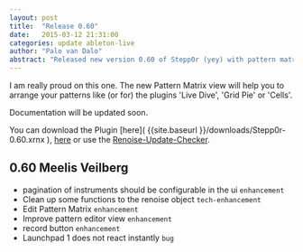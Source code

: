 ```yaml
---
layout: post
title:  "Release 0.60"
date:   2015-03-12 21:31:00
categories: update ableton-live
author: "Palo van Dalo"
abstract: "Released new version 0.60 of Stepp0r (yey) with pattern matrix view!"
---
```


I am really proud on this one. The new Pattern Matrix view will help you to arrange your patterns
like (or for) the plugins 'Live Dive', 'Grid Pie' or 'Cells'.

Documentation will be updated soon.

You can download the Plugin [here]( {{site.baseurl }}/downloads/Stepp0r-0.60.xrnx ),
[here](http://www.renoise.com/tools/stepp0r) or use the
[Renoise-Update-Checker](http://www.renoise.com/tools/update-checker).

## 0.60 Meelis Veilberg

* pagination of instruments should be configurable in the ui `enhancement`
* Clean up some functions to the renoise object `tech-enhancement`
* Edit Pattern Matrix `enhancement`
* Improve pattern editor view `enhancement`
* record button `enhancement`
* Launchpad 1 does not react instantly `bug`

